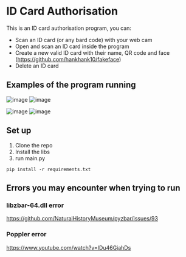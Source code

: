 # ID Card Authorisation

This is an ID card authorisation program, you can:

- Scan an ID card (or any bard code) with your web cam
- Open and scan an ID card inside the program
- Create a new valid ID card with their name, QR code and face (https://github.com/hankhank10/fakeface)
- Delete an ID card

## Examples of the program running
![image](https://user-images.githubusercontent.com/85257187/170508506-a106d221-ffa0-49c0-a9ca-620816d0e768.png)
![image](https://user-images.githubusercontent.com/85257187/170508692-2bf14e15-e66b-4d93-b05b-61c7c65a5e0f.png)

![image](https://user-images.githubusercontent.com/85257187/170508729-22e33d8f-2690-471e-aae8-a328ccd117cc.png)
![image](https://user-images.githubusercontent.com/85257187/170508744-cff32412-42e5-47f6-b23f-16bbd2c69dc5.png)

## Set up
1. Clone the repo
2. Install the libs
3. run main.py
```
pip install -r requirements.txt
```

## Errors you may encounter when trying to run

### libzbar-64.dll error
https://github.com/NaturalHistoryMuseum/pyzbar/issues/93

### Poppler error
https://www.youtube.com/watch?v=IDu46GjahDs
